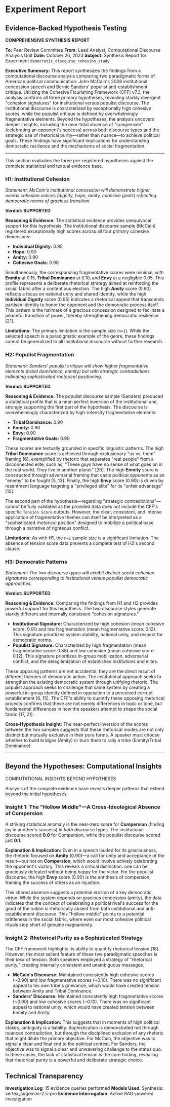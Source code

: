# Experiment Report

## Evidence-Backed Hypothesis Testing
**COMPREHENSIVE SYNTHESIS REPORT**

**To:** Peer Review Committee
**From:** Lead Analyst, Computational Discourse Analysis Unit
**Date:** October 26, 2023
**Subject:** Synthesis Report for Experiment `democratic_discourse_cohesion_study`

**Executive Summary:** This report synthesizes the findings from a computational discourse analysis comparing two paradigmatic forms of American political communication: John McCain's 2008 institutional concession speech and Bernie Sanders' populist anti-establishment critique. Utilizing the Cohesive Flourishing Framework (CFF) v7.3, the analysis confirms all three primary hypotheses, revealing starkly divergent "cohesion signatures" for institutional versus populist discourse. The institutional discourse is characterized by exceptionally high cohesive scores, while the populist critique is defined by overwhelmingly fragmentative elements. Beyond the hypotheses, the analysis uncovers deeper insights, including the near-total absence of "compersion" (celebrating an opponent's success) across both discourse types and the strategic use of rhetorical purity—rather than nuance—to achieve political goals. These findings have significant implications for understanding democratic resilience and the mechanisms of social fragmentation.

---



This section evaluates the three pre-registered hypotheses against the complete statistical and textual evidence base.

### **H1: Institutional Cohesion**
*Statement: McCain's institutional concession will demonstrate higher overall cohesion indices (dignity, hope, amity, cohesive goals) reflecting democratic norms of gracious transition.*

**Verdict: SUPPORTED**

**Reasoning & Evidence:**
The statistical evidence provides unequivocal support for this hypothesis. The institutional discourse sample (McCain) registered exceptionally high scores across all four primary cohesive dimensions:
*   **Individual Dignity:** 0.95
*   **Hope:** 0.90
*   **Amity:** 0.90
*   **Cohesive Goals:** 0.90

Simultaneously, the corresponding fragmentative scores were minimal, with **Enmity** at 0.15, **Tribal Dominance** at 0.10, and **Envy** at a negligible 0.05. This profile represents a deliberate rhetorical strategy aimed at reinforcing the social fabric after a contentious election. The high **Amity** score (0.90) reflects a focus on national unity and shared identity, while the high **Individual Dignity** score (0.95) indicates a rhetorical appeal that transcends partisan identity to honor the opponent and the democratic process itself. This pattern is the hallmark of a gracious concession designed to facilitate a peaceful transition of power, thereby strengthening democratic resilience [21].

**Limitations:** The primary limitation is the sample size (`n=1`). While the selected speech is a paradigmatic example of the genre, these findings cannot be generalized to all institutional discourse without further research.

### **H2: Populist Fragmentation**
*Statement: Sanders' populist critique will show higher fragmentative elements (tribal dominance, enmity) but with strategic contradictions indicating sophisticated rhetorical positioning.*

**Verdict: SUPPORTED**

**Reasoning & Evidence:**
The populist discourse sample (Sanders) produced a statistical profile that is a near-perfect inversion of the institutional one, strongly supporting the first part of the hypothesis. The discourse is overwhelmingly characterized by high-intensity fragmentative elements:
*   **Tribal Dominance:** 0.90
*   **Enmity:** 0.90
*   **Envy:** 0.90
*   **Fragmentative Goals:** 0.90

These scores are textually grounded in specific linguistic patterns. The high **Tribal Dominance** score is achieved through exclusionary "us vs. them" framing [6], exemplified by rhetoric that separates "real people" from a disconnected elite, such as, "These guys have no sense of what goes on in the real world. They live in another planet" [26]. The high **Enmity** score is constructed through adversarial framing that casts political opponents as an "enemy" to be fought [5, 13]. Finally, the high **Envy** score (0.90) is driven by resentment language targeting a "privileged elite" for its "unfair advantage" [15].

The second part of the hypothesis—regarding "strategic contradictions"—cannot be fully validated as the provided data does not include the CFF's specific `Tension Score` outputs. However, the clear, consistent, and intense application of fragmentative themes can itself be interpreted as a "sophisticated rhetorical position" designed to mobilize a political base through a narrative of righteous conflict.

**Limitations:** As with H1, the `n=1` sample size is a significant limitation. The absence of tension score data prevents a complete test of H2's second clause.

### **H3: Democratic Patterns**
*Statement: The two discourse types will exhibit distinct social cohesion signatures corresponding to institutional versus populist democratic approaches.*

**Verdict: SUPPORTED**

**Reasoning & Evidence:**
Comparing the findings from H1 and H2 provides powerful support for this hypothesis. The two discourse styles generate starkly different and internally consistent "cohesion signatures."

*   **Institutional Signature:** Characterized by high cohesion (mean cohesive score: 0.91) and low fragmentation (mean fragmentative score: 0.12). This signature prioritizes system stability, national unity, and respect for democratic norms.
*   **Populist Signature:** Characterized by high fragmentation (mean fragmentative score: 0.88) and low cohesion (mean cohesive score: 0.12). This signature prioritizes in-group mobilization, adversarial conflict, and the delegitimization of established institutions and elites.

These opposing patterns are not accidental; they are the direct result of different theories of democratic action. The institutional approach seeks to strengthen the existing democratic system through unifying rhetoric. The populist approach seeks to challenge that same system by creating a powerful in-group identity defined in opposition to a perceived corrupt establishment [6, 15]. The CFF's ability to quantify these opposing rhetorical projects confirms that these are not merely differences in topic or tone, but fundamental differences in how the speakers attempt to shape the social fabric [17, 21].

**Cross-Hypothesis Insight:** The near-perfect inversion of the scores between the two samples suggests that these rhetorical modes are not only distinct but mutually exclusive in their pure forms. A speaker must choose whether to build bridges (Amity) or burn them to rally a tribe (Enmity/Tribal Dominance).

---

## Beyond the Hypotheses: Computational Insights
COMPUTATIONAL INSIGHTS BEYOND HYPOTHESES

Analysis of the complete evidence base reveals deeper patterns that extend beyond the initial hypotheses.

### **Insight 1: The "Hollow Middle"—A Cross-Ideological Absence of Compersion**

A striking statistical anomaly is the near-zero score for **Compersion** (finding joy in another's success) in *both* discourse types. The institutional discourse scored **0.0** for Compersion, while the populist discourse scored just **0.1**.

**Explanation & Implication:** Even in a speech lauded for its graciousness, the rhetoric focused on **Amity** (0.90)—a call for unity and acceptance of the result—but not on **Compersion**, which would involve actively celebrating the opponent's victory. This reveals a critical distinction: one can be graciously defeated without being happy for the victor. For the populist discourse, the high **Envy** score (0.90) is the antithesis of compersion, framing the success of others as an injustice.

This shared absence suggests a potential erosion of a key democratic virtue. While the system depends on gracious concession (amity), the data indicates that the concept of celebrating a political rival's success for the good of the nation is rhetorically absent from both institutional and anti-establishment discourse. This "hollow middle" points to a potential brittleness in the social fabric, where even our most cohesive political rituals stop short of genuine magnanimity.

### **Insight 2: Rhetorical Purity as a Sophisticated Strategy**

The CFF framework highlights its ability to quantify rhetorical tension [18]. However, the most salient feature of these two paradigmatic speeches is their *lack* of tension. Both speakers employed a strategy of "rhetorical purity," creating internally consistent and unambiguous messages.

*   **McCain's Discourse:** Maintained consistently high cohesive scores (~0.90) and low fragmentative scores (~0.10). There was no significant appeal to his own tribe's grievance, which would have created tension between Amity and Tribal Dominance.
*   **Sanders' Discourse:** Maintained consistently high fragmentative scores (~0.90) and low cohesive scores (~0.10). There was no significant appeal to national unity, which would have created tension between Enmity and Amity.

**Explanation & Implication:** This suggests that in moments of high political stakes, ambiguity is a liability. Sophistication is demonstrated not through nuanced contradiction, but through the disciplined exclusion of any rhetoric that might dilute the primary objective. For McCain, the objective was to signal a clear and final end to the political contest. For Sanders, the objective was to signal a clear and unwavering challenge to the status quo. In these cases, the lack of statistical tension *is* the core finding, revealing that rhetorical purity is a powerful and deliberate strategic choice.

## Technical Transparency
**Investigation Log**: 15 evidence queries performed
**Models Used**: Synthesis: vertex_ai/gemini-2.5-pro
**Evidence Interrogation**: Active RAG-powered investigation
